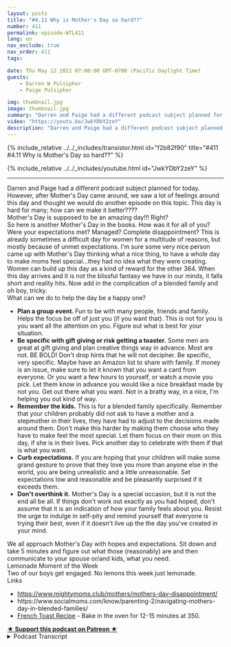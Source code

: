 ```yaml
---
layout: posts
title: "#4.11 Why is Mother's Day so hard??"
number: 411
permalink: episode-WTL411
lang: en
nav_exclude: true
nav_order: 411
tags:

date: Thu May 12 2022 07:00:00 GMT-0700 (Pacific Daylight Time)
guests:
    - Darren W Pulsipher
    - Paige Pulsipher

img: thumbnail.jpg
image: thumbnail.jpg
summary: "Darren and Paige had a different podcast subject planned for today. However, after Mother's Day came around, we saw a lot of feelings around this day and thought we would do another episode on this topic. This day is hard for many; how can we make it better????"
video: "https://youtu.be/JwkYDbY2zeY"
description: "Darren and Paige had a different podcast subject planned for today. However, after Mother's Day came around, we saw a lot of feelings around this day and thought we would do another episode on this topic. This day is hard for many; how can we make it better????"
---
```


<div>
{% include_relative ../../_includes/transistor.html id="f2b82f90" title="#411 #4.11 Why is Mother's Day so hard??" %}

{% include_relative ../../_includes/youtube.html id="JwkYDbY2zeY" %}
</div>

---

<html><head></head><body><div>Darren and Paige had a different podcast subject planned for today. However, after Mother's Day came around, we saw a lot of feelings around this day and thought we would do another episode on this topic. This day is hard for many; how can we make it better????</div><div>Mother's Day is supposed to be an amazing day!!! Right?</div><div>So here is another Mother's Day in the books. How was it for all of you? Were your expectations met? Managed? Complete disappointment? This is already sometimes a difficult day for women for a multitude of reasons, but mostly because of unmet expectations. I'm sure some very nice person came up with Mother's Day thinking what a nice thing, to have a whole day to make moms feel special...they had no idea what they were creating. Women can build up this day as a kind of reward for the other 364. When this day arrives and it is not the blissful fantasy we have in our minds, it falls short and reality hits. Now add in the complication of a blended family and oh boy, tricky.</div><div>What can we do to help the day be a happy one?</div><ul><li><strong>Plan a group event. </strong>Fun to be with many people, friends and family. Helps the focus be off of just you (if you want that). This is not for you is you want all the attention on you. Figure out what is best for your situation.</li><li><strong>Be specific with gift giving or risk getting a toaster.</strong> Some men are great at gift giving and plan creative things way in advance. Most are not. BE BOLD! Don't drop hints that he will not decipher. Be specific, very specific. Maybe have an Amazon list to share with family. If money is an issue, make sure to let it known that you want a card from everyone. Or you want a few hours to yourself, or watch a movie you pick. Let them know in advance you would like a nice breakfast made by not you. Get out there what you want. Not in a bratty way, in a nice, I'm helping you out kind of way.</li><li><strong>Remember the kids.</strong> This is for a blended family specifically. Remember that your children probably did not ask to have a mother and a stepmother in their lives, they have had to adjust to the decisions made around them. Don't make this harder by making them choose who they have to make feel the most special. Let them focus on their mom on this day, if she is in their lives. Pick another day to celebrate with them if that is what you want.&nbsp;</li><li><strong>Curb expectations.</strong> If you are hoping that your children will make some grand gesture to prove that they love you more than anyone else in the world, you are being unrealistic and a little unreasonable. Set expectations low and reasonable and be pleasantly surprised if it exceeds them.</li><li><strong>Don't overthink it.</strong> Mother's Day is a special occasion, but it is not the end all be all. If things don't work out exactly as you had hoped, don't assume that it is an indication of how your family feels about you. Resist the urge to indulge in self-pity and remind yourself that everyone is trying their best, even if it doesn't live up the the day you've created in your mind.&nbsp;</li></ul><div>We all approach Mother's Day with hopes and expectations. Sit down and take 5 minutes and figure out what those (reasonably) are and then communicate to your spouse or/and kids, what you need.&nbsp;</div><div>Lemonade Moment of the Week</div><div>Two of our boys get engaged. No lemons this week just lemonade.</div><div>Links</div><ul><li><a href="https://www.mightymoms.club/mothers/mothers-day-disappointment/">https://www.mightymoms.club/mothers/mothers-day-disappointment/</a></li><li>https://www.socialmoms.com/know/parenting-2/navigating-mothers-day-in-blended-families/</li><li><a href="https://tastesbetterfromscratch.com/crunchy-french-toast/">French Toast Recipe</a> - Bake in the oven for 12-15 minutes at 350.</li></ul>
<strong>
  <a href="https://www.patreon.com/wheresthelemonade" target="_donate" rel="payment" title="★ Support this podcast on Patreon ★">★ Support this podcast on Patreon ★</a>
</strong></body></html>

<details>
<summary> Podcast Transcript </summary>

<p></p>

</details>
